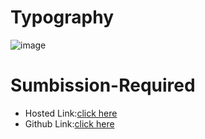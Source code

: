 # Typography
![image](https://github.com/namishagurunani/Typography/assets/126158413/31d7d414-f8d1-460c-a9e4-67e58ed3de85)

# Sumbission-Required
- Hosted Link:[click here](https://namishagurunani.github.io/Typography/)
- Github Link:[click here](https://github.com/namishagurunani/Typography)
